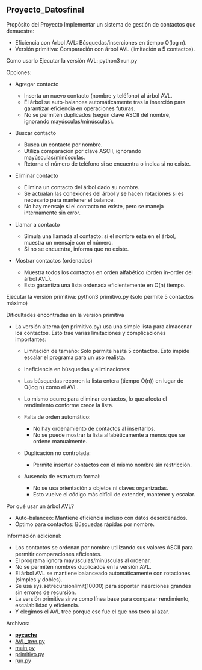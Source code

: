 ## Proyecto_Datosfinal

Propósito del Proyecto
Implementar un sistema de gestión de contactos que demuestre:
- Eficiencia con Árbol AVL: Búsquedas/inserciones en tiempo O(log n).
- Versión primitiva: Comparación con árbol AVL (limitación a 5 contactos).

Como usarlo
Ejecutar la versión AVL:
python3 run.py

Opciones:
- Agregar contacto
  - Inserta un nuevo contacto (nombre y teléfono) al árbol AVL.
  - El árbol se auto-balancea automáticamente tras la inserción para garantizar eficiencia en operaciones futuras.
  - No se permiten duplicados (según clave ASCII del nombre, ignorando mayúsculas/minúsculas).

- Buscar contacto
    - Busca un contacto por nombre.
    - Utiliza comparación por clave ASCII, ignorando mayúsculas/minúsculas.
    - Retorna el número de teléfono si se encuentra o indica si no existe.

- Eliminar contacto
  - Elimina un contacto del árbol dado su nombre.
  - Se actualan las conexiones del árbol y se hacen rotaciones si es necesario para mantener el balance.
  - No hay mensaje si el contacto no existe, pero se maneja internamente sin error.

- Llamar a contacto
  - Simula una llamada al contacto: si el nombre está en el árbol, muestra un mensaje con el número.
  - Si no se encuentra, informa que no existe.

- Mostrar contactos (ordenados)
  - Muestra todos los contactos en orden alfabético (orden in-order del árbol AVL).
  - Esto garantiza una lista ordenada eficientemente en O(n) tiempo.


Ejecutar la versión primitiva:
python3 primitivo.py
(solo permite 5 contactos máximo)

Dificultades encontradas en la versión primitiva
- La versión alterna (en primitivo.py) usa una simple lista para almacenar los contactos. Esto trae varias limitaciones y complicaciones importantes:
  - Limitación de tamaño: Solo permite hasta 5 contactos. Esto impide escalar el programa para un uso realista.
  - Ineficiencia en búsquedas y eliminaciones:
  - Las búsquedas recorren la lista entera (tiempo O(n)) en lugar de O(log n) como el AVL.
  - Lo mismo ocurre para eliminar contactos, lo que afecta el rendimiento conforme crece la lista.

  - Falta de orden automático:
    - No hay ordenamiento de contactos al insertarlos.
    - No se puede mostrar la lista alfabéticamente a menos que se ordene manualmente.

  - Duplicación no controlada:
    - Permite insertar contactos con el mismo nombre sin restricción.

  - Ausencia de estructura formal:
    - No se usa orientación a objetos ni claves organizadas.
    - Esto vuelve el código más difícil de extender, mantener y escalar.


Por qué usar un árbol AVL?
- Auto-balanceo: Mantiene eficiencia incluso con datos desordenados.
- Óptimo para contactos: Búsquedas rápidas por nombre.


Información adicional:
- Los contactos se ordenan por nombre utilizando sus valores ASCII para permitir comparaciones eficientes.
- El programa ignora mayúsculas/minúsculas al ordenar.
- No se permiten nombres duplicados en la versión AVL.
- El árbol AVL se mantiene balanceado automáticamente con rotaciones (simples y dobles).
- Se usa sys.setrecursionlimit(10000) para soportar inserciones grandes sin errores de recursión.
- La versión primitiva sirve como línea base para comparar rendimiento, escalabilidad y eficiencia.
- Y elegimos el AVL tree porque ese fue el que nos toco al azar.


Archivos:

- [__pycache__](https://github.com/Nachopacca24/Proyecto_Datosfinal/tree/master/__pycache__)
- [AVL_tree.py](https://github.com/Nachopacca24/Proyecto_Datosfinal/blob/master/AVL_tree.py)
- [main.py](https://github.com/Nachopacca24/Proyecto_Datosfinal/blob/master/main.py)
- [primitivo.py](https://github.com/Nachopacca24/Proyecto_Datosfinal/blob/master/primitivo.py)
- [run.py](https://github.com/Nachopacca24/Proyecto_Datosfinal/blob/master/run.py)
